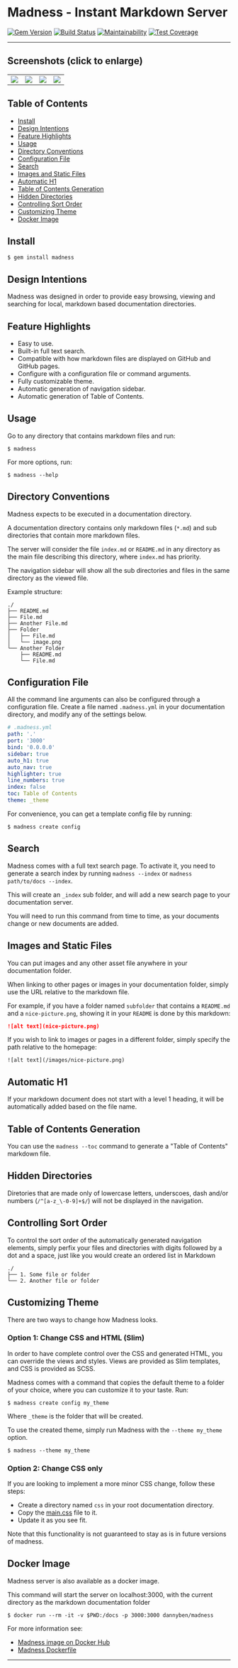 Madness - Instant Markdown Server
==================================================

[![Gem Version](https://badge.fury.io/rb/madness.svg)](https://badge.fury.io/rb/madness)
[![Build Status](https://travis-ci.com/DannyBen/madness.svg?branch=master)](https://travis-ci.com/DannyBen/madness)
[![Maintainability](https://api.codeclimate.com/v1/badges/fa440dc4dbf895734d74/maintainability)](https://codeclimate.com/github/DannyBen/madness/maintainability)
[![Test Coverage](https://api.codeclimate.com/v1/badges/fa440dc4dbf895734d74/test_coverage)](https://codeclimate.com/github/DannyBen/madness/test_coverage)

---


Screenshots (click to enlarge)
--------------------------------------------------

<table><tr>
  <td><a target='_screenshot' href='screenshots/main.png'><img src='screenshots/main.png'/></a></td>
  <td><a target='_screenshot' href='screenshots/nav.png'><img src='screenshots/nav.png'/></a></td>
  <td><a target='_screenshot' href='screenshots/code.png'><img src='screenshots/code.png'/></a></td>
  <td><a target='_screenshot' href='screenshots/search.png'><img src='screenshots/search.png'/></a></td>
</tr></table>



Table of Contents
--------------------------------------------------

* [Install](#install)
* [Design Intentions](#design-intentions)
* [Feature Highlights](#feature-highlights)
* [Usage](#usage)
* [Directory Conventions](#directory-conventions)
* [Configuration File](#configuration-file)
* [Search](#search)
* [Images and Static Files](#images-and-static-files)
* [Automatic H1](#automatic-h1)
* [Table of Contents Generation](#table-of-contents-generation)
* [Hidden Directories](#hidden-directories)
* [Controlling Sort Order](#controlling-sort-order)
* [Customizing Theme](#customizing-theme)
* [Docker Image](#docker-image)



Install
--------------------------------------------------

    $ gem install madness



Design Intentions
--------------------------------------------------

Madness was designed in order to provide easy browsing, viewing and 
searching for local, markdown based documentation directories.



Feature Highlights
--------------------------------------------------

- Easy to use.
- Built-in full text search.
- Compatible with how markdown files are displayed on GitHub and GitHub pages.
- Configure with a configuration file or command arguments.
- Fully customizable theme.
- Automatic generation of navigation sidebar.
- Automatic generation of Table of Contents.



Usage
--------------------------------------------------

Go to any directory that contains markdown files and run:

    $ madness

For more options, run:

    $ madness --help



Directory Conventions
--------------------------------------------------

Madness expects to be executed in a documentation directory.

A documentation directory contains only markdown files (`*.md`) and 
sub directories that contain more markdown files.

The server will consider the file `index.md` or `README.md` in any directory 
as the main file describing this directory, where `index.md` has priority.

The navigation sidebar will show all the sub directories and files in 
the same directory as the viewed file.

Example structure:

```
./
├── README.md
├── File.md
├── Another File.md
├── Folder
│   ├── File.md
│   └── image.png
└── Another Folder
    ├── README.md
    └── File.md
```



Configuration File
--------------------------------------------------

All the command line arguments can also be configured through a 
configuration file. Create a file named `.madness.yml` in your 
documentation directory, and modify any of the settings below.

```yaml
# .madness.yml
path: '.'
port: '3000'
bind: '0.0.0.0'
sidebar: true
auto_h1: true
auto_nav: true
highlighter: true
line_numbers: true
index: false
toc: Table of Contents
theme: _theme
```

For convenience, you can get a template config file by running:

```shell
$ madness create config
```



Search
--------------------------------------------------

Madness comes with a full text search page. To activate it, you need to
generate a search index by running `madness --index` or 
`madness path/to/docs --index`.

This will create an `_index` sub folder, and will add a new search page
to your documentation server.

You will need to run this command from time to time, as your 
documents change or new documents are added.



Images and Static Files
--------------------------------------------------

You can put images and any other asset file anywhere in your documentation 
folder.

When linking to other pages or images in your documentation folder, simply
use the URL relative to the markdown file. 

For example, if you have a folder named `subfolder` that contains a 
`README.md` and a `nice-picture.png`, showing it in your `README` is done by
this markdown:

```markdown
![alt text](nice-picture.png)
```

If you wish to link to images or pages in a different folder, simply specify
the path relative to the homepage:

```
![alt text](/images/nice-picture.png)
```



Automatic H1
--------------------------------------------------

If your markdown document does not start with a level 1 heading, it
will be automatically added based on the file name.



Table of Contents Generation
--------------------------------------------------

You can use the `madness --toc` command to generate a "Table of Contents" 
markdown file.



Hidden Directories
--------------------------------------------------

Diretories that are made only of lowercase letters, underscoes, dash and/or 
numbers (`/^[a-z_\-0-9]+$/`) will not be displayed in the navigation.



Controlling Sort Order
--------------------------------------------------

To control the sort order of the automatically generated navigation elements,
simply perfix your files and directories with digits followed by a dot and a 
space, just like you would create an ordered list in Markdown

```
./
├── 1. Some file or folder
└── 2. Another file or folder
```



Customizing Theme
--------------------------------------------------

There are two ways to change how Madness looks. 


### Option 1: Change CSS and HTML (Slim)

In order to have complete control over the CSS and generated HTML, you
can override the views and styles. Views are provided as Slim templates, 
and CSS is provided as SCSS.

Madness comes with a command that copies the default theme to a folder of
your choice, where you can customize it to your taste. Run:

```shell
$ madness create config my_theme
```

Where `_theme` is the folder that will be created.

To use the created theme, simply run Madness with the `--theme my_theme`
option.

```shell
$ madness --theme my_theme
```


### Option 2: Change CSS only

If you are looking to implement a more minor CSS change, follow these steps:

- Create a directory named `css` in your root documentation directory.
- Copy the [main.css][css] file to it.
- Update it as you see fit.

Note that this functionality is not guaranteed to stay as is in future 
versions of madness.



Docker Image
--------------------------------------------------

Madness server is also available as a docker image.

This command will start the server on localhost:3000, with the current 
directory as the markdown documentation folder

```shell
$ docker run --rm -it -v $PWD:/docs -p 3000:3000 dannyben/madness
```

For more information see:

- [Madness image on Docker Hub][dockerhub]
- [Madness Dockerfile][dockerfile]



---

[dockerhub]: https://hub.docker.com/r/dannyben/madness/
[dockerfile]: https://github.com/DannyBen/docker-madness
[css]: app/public/css/main.css
[app]: app

